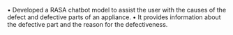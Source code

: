 • Developed a RASA chatbot model to assist the user with the causes of the defect and defective parts of an appliance.
• It provides information about the defective part and the reason for the defectiveness.
